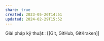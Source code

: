 ```yaml
---
share: true
created: 2023-05-26T14:51
updated: 2024-02-29T15:52
---
```

Giải pháp kỹ thuật:: [[Git, GitHub, GitKraken]]